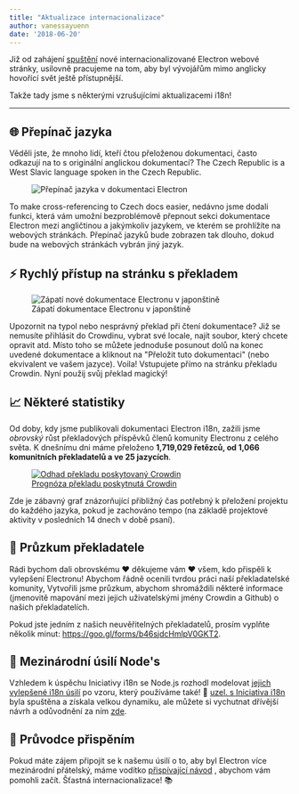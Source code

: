 ```yaml
---
title: "Aktualizace internacionalizace"
author: vanessayuenn
date: '2018-06-20'
---
```


Již od zahájení [spuštění](https://electronjs.org/blog/new-website) nové internacionalizované Electron webové stránky, usilovně pracujeme na tom, aby byl vývojářům mimo anglicky hovořící svět ještě přístupnější.

Takže tady jsme s některými vzrušujícími aktualizacemi i18n!

---

## 🌐 Přepínač jazyka

Věděli jste, že mnoho lidí, kteří čtou přeloženou dokumentaci, často odkazují na to s originální anglickou dokumentací? The Czech Republic is a West Slavic language spoken in the Czech Republic.

<figure>
  <img class="screenshot" src="https://user-images.githubusercontent.com/6842965/35578586-cae629e2-05e4-11e8-9431-0278f8c2b39f.gif" alt="Přepínač jazyka v dokumentaci Electron">
</figure>

To make cross-referencing to Czech docs easier, nedávno jsme dodali funkci, která vám umožní bezproblémově přepnout sekci dokumentace Electron mezi angličtinou a jakýmkoliv jazykem, ve kterém se prohlížíte na webových stránkách. Přepínač jazyků bude zobrazen tak dlouho, dokud bude na webových stránkách vybrán jiný jazyk.

## ⚡ Rychlý přístup na stránku s překladem

<figure>
  <img class="screenshot" src="https://user-images.githubusercontent.com/6842965/36511386-c32e31fc-1766-11e8-8484-7466be6a5eb0.png" alt="Zápatí nové dokumentace Electronu v japonštině">
  <figcaption>Zápatí dokumentace Electronu v japonštině</figcaption>
</figure>

Upozornit na typol nebo nesprávný překlad při čtení dokumentace? Již se nemusíte přihlásit do Crowdinu, vybrat své locale, najít soubor, který chcete opravit atd. Místo toho se můžete jednoduše posunout dolů na konec uvedené dokumentace a kliknout na "Přeložit tuto dokumentaci" (nebo ekvivalent ve vašem jazyce). Voila! Vstupujete přímo na stránku překladu Crowdin. Nyní použij svůj překlad magický!

## 📈 Některé statistiky

Od doby, kdy jsme publikovali dokumentaci Electron i18n, zažili jsme _obrovský_ růst překladových příspěvků členů komunity Electronu z celého světa. K dnešnímu dni máme přeloženo **1,719,029 řetězců, od 1,066 komunitních překladatelů a ve 25 jazycích**.

<figure>
  <a href="https://crowdin.com/project/electron/">
    <img class="screenshot" src="https://user-images.githubusercontent.com/6842965/41649826-ca26037c-747c-11e8-9594-5ce12d2978e2.png" alt="Odhad překladu poskytovaný Crowdin">
    <figcaption>Prognóza překladu poskytnutá Crowdin</figcaption>
  </a>
</figure>

Zde je zábavný graf znázorňující přibližný čas potřebný k přeložení projektu do každého jazyka, pokud je zachováno tempo (na základě projektové aktivity v posledních 14 dnech v době psaní).

## 📃 Průzkum překladatele

Rádi bychom dali obrovskému ❤️ děkujeme vám ❤️ všem, kdo přispěli k vylepšení Electronu! Abychom řádně ocenili tvrdou práci naší překladatelské komunity, Vytvořili jsme průzkum, abychom shromáždili některé informace (jmenovitě mapování mezi jejich uživatelskými jmény Crowdin a Github) o našich překladatelích.

Pokud jste jedním z našich neuvěřitelných překladatelů, prosím vyplňte několik minut: https://goo.gl/forms/b46sjdcHmlpV0GKT2.

## 🙌 Mezinárodní úsilí Node's

Vzhledem k úspěchu Iniciativy i18n se Node.js rozhodl modelovat [jejich vylepšené i18n úsilí](https://github.com/nodejs/i18n) po vzoru, který používáme také! 🎉 [uzel. s Iniciativa i18n](https://github.com/nodejs/i18n) byla spuštěna a získala velkou dynamiku, ale můžete si vychutnat dřívější návrh a odůvodnění za ním [zde](https://medium.com/the-node-js-collection/internationalizing-node-js-fe7761798b0a).

## 🔦 Průvodce přispěním

Pokud máte zájem připojit se k našemu úsilí o to, aby byl Electron více mezinárodní přátelský, máme vodítko [přispívající návod](https://github.com/electron/i18n/blob/master/contributing.md) , abychom vám pomohli začít. Šťastná internacionalizace! 📚
